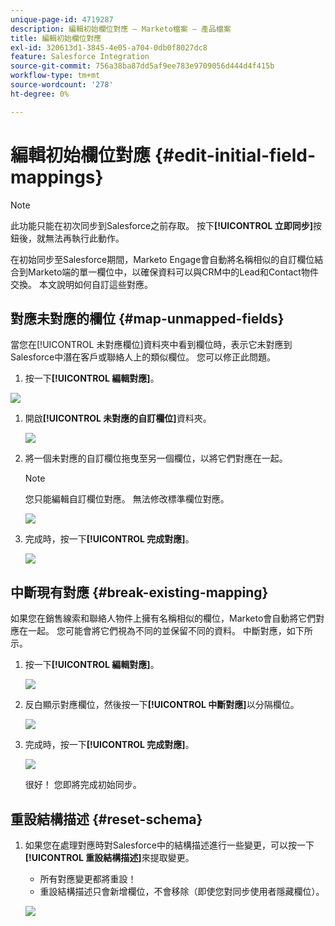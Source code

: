 ```yaml
---
unique-page-id: 4719287
description: 編輯初始欄位對應 — Marketo檔案 — 產品檔案
title: 編輯初始欄位對應
exl-id: 320613d1-3845-4e05-a704-0db0f8027dc8
feature: Salesforce Integration
source-git-commit: 756a38ba87dd5af9ee783e9709056d444d4f415b
workflow-type: tm+mt
source-wordcount: '278'
ht-degree: 0%

---
```


# 編輯初始欄位對應 {#edit-initial-field-mappings}

>[!NOTE]
>
>此功能只能在初次同步到Salesforce之前存取。 按下&#x200B;**[!UICONTROL 立即同步]**&#x200B;按鈕後，就無法再執行此動作。

在初始同步至Salesforce期間，Marketo Engage會自動將名稱相似的自訂欄位結合到Marketo端的單一欄位中，以確保資料可以與CRM中的Lead和Contact物件交換。 本文說明如何自訂這些對應。

## 對應未對應的欄位 {#map-unmapped-fields}

當您在[!UICONTROL 未對應欄位]資料夾中看到欄位時，表示它未對應到Salesforce中潛在客戶或聯絡人上的類似欄位。 您可以修正此問題。

1. 按一下&#x200B;**[!UICONTROL 編輯對應]**。

![](assets/image2014-12-9-13-3a31-3a0.png)

1. 開啟&#x200B;**[!UICONTROL 未對應的自訂欄位]**&#x200B;資料夾。

   ![](assets/two.png)

1. 將一個未對應的自訂欄位拖曳至另一個欄位，以將它們對應在一起。

   >[!NOTE]
   >
   >您只能編輯自訂欄位對應。 無法修改標準欄位對應。

   ![](assets/three.png)

1. 完成時，按一下&#x200B;**[!UICONTROL 完成對應]**。

   ![](assets/four.png)

## 中斷現有對應 {#break-existing-mapping}

如果您在銷售線索和聯絡人物件上擁有名稱相似的欄位，Marketo會自動將它們對應在一起。 您可能會將它們視為不同的並保留不同的資料。 中斷對應，如下所示。

1. 按一下&#x200B;**[!UICONTROL 編輯對應]**。

   ![](assets/image2014-12-9-13-3a31-3a37.png)

1. 反白顯示對應欄位，然後按一下&#x200B;**[!UICONTROL 中斷對應]**&#x200B;以分隔欄位。

   ![](assets/image2014-12-9-13-3a31-3a47.png)

1. 完成時，按一下&#x200B;**[!UICONTROL 完成對應]**。

   ![](assets/image2014-12-9-13-3a31-3a58.png)

   很好！ 您即將完成初始同步。

## 重設結構描述 {#reset-schema}

1. 如果您在處理對應時對Salesforce中的結構描述進行一些變更，可以按一下&#x200B;**[!UICONTROL 重設結構描述]**&#x200B;來提取變更。

   * 所有對應變更都將重設！
   * 重設結構描述只會新增欄位，不會移除（即使您對同步使用者隱藏欄位）。

   ![](assets/image2014-12-9-13-3a32-3a8.png)
